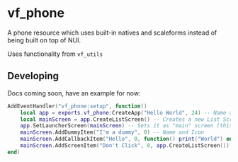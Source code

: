 # vf_phone

A phone resource which uses built-in natives and scaleforms instead of being built on top of NUI.

Uses functionality from `vf_utils`

## Developing

Docs coming soon, have an example for now:

```lua
AddEventHandler("vf_phone:setup", function()
	local app = exports.vf_phone:CreateApp("Hello World", 24) -- Name and Icon
	local mainScreen = app.CreateListScreen() -- Creates a new List Screen
	app.SetLauncherScreen(mainScreen) -- Sets it as "main" screen (this screen will be shown when app is launched)
	mainScreen.AddDummyItem("I'm a dummy", 0) -- Name and Icon
	mainScreen.AddCallbackItem("Hello", 0, function() print("World") end) -- Name, Icon and Callback
	mainScreen.AddScreenItem("Don't Click", 0, app.CreateListScreen()) -- Name, Icon and Screen
end)
```